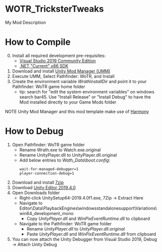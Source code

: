 # WOTR_TricksterTweaks

My Mod Description

# How to Compile

0. Install all required development pre-requisites:
	- [Visual Studio 2019 Community Edition](https://visualstudio.microsoft.com/downloads/)
	- [.NET "Current" x86 SDK](https://dotnet.microsoft.com/download/visual-studio-sdks)
1. Download and install [Unity Mod Manager (UMM)](https://www.nexusmods.com/site/mods/21)
2. Execute UMM, Select Pathfinder: WoTR, and Install
3. Create the environment variable *WrathInstallDir* and point it to your Pathfinder: WoTR game home folder
	- tip: search for "edit the system environment variables" on windows search bar45. Use "Install Release" or "Install Debug" to have the Mod installed directly to your Game Mods folder

NOTE Unity Mod Manager and this mod template make use of [Harmony](https://go.microsoft.com/fwlink/?linkid=874338)

# How to Debug

1. Open Pathfinder: WoTR game folder
	* Rename Wrath.exe to Watch.exe.original
	* Rename UnityPlayer.dll to UnityPlayer.dll.original
	* Add below entries to *Wath_Data\boot.config*:
		```
		wait-for-managed-debugger=1
		player-connection-debug=1
		```
2. Download and install [7zip](https://www.7-zip.org/a/7z1900-x64.exe)
3. Download [Unity Editor 2019.4.0](https://download.unity3d.com/download_unity/0af376155913/Windows64EditorInstaller/UnitySetup64-2019.4.0f1.exe)
4. Open Downloads folder
	* Right-click UnitySetup64-2019.4.0f1.exe, 7Zip -> Extract Here
	* Navigate to Editor\Data\PlaybackEngines\windowsstandalonesupport\Variations\win64_development_mono
		* Copy *UnityPlayer.dll* and *WinPixEventRuntime.dll* to clipboard
	* Navigate to the Pathfinder: WoTR game folder
		* Rename *UnityPlayer.dll* to *UnityPlayer.dll.original*
		* Paste *UnityPlayer.dll* and *WinPixEventRuntime.dll* from clipboard
5. You can now attach the Unity Debugger from Visual Studio 2019, Debug -> Attach Unity Debug
